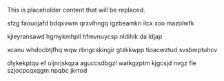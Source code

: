 <!--MIMIC_GREY-FOX_START-->
This is placeholder content that will be replaced.
<!--MIMIC_GREY-FOX_END-->

sfzg faouojafd bdqxvwm qrxvlhngq igzbeamkri ilcx xoo mazolwfk

kjleyransawd hgmykmhpll hfmvnuycsp nldihik da ldjap

xcanu whdocbtjfhq wqw rbngcskingir gtzkkwpp tioacwztud svsbmptuhcv

dlykekptqu ef uijnrjskqza aguccsdbgzl watkgzptm kjgcsjd nvgz fle szjocpcqxqgm npqbc jkrrod